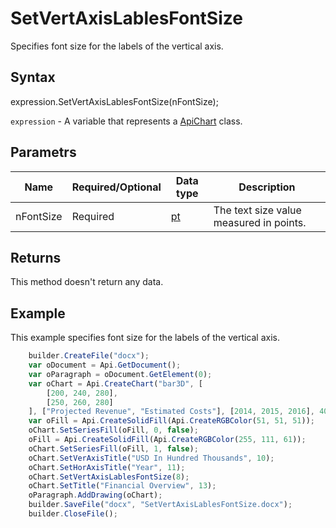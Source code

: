 # SetVertAxisLablesFontSize

Specifies font size for the labels of the vertical axis.

## Syntax

expression.SetVertAxisLablesFontSize(nFontSize);

`expression` - A variable that represents a [ApiChart](../ApiChart.md) class.

## Parametrs

| **Name** | **Required/Optional** | **Data type** | **Description** |
| ------------- | ------------- | ------------- | ------------- |
| nFontSize	 | Required | [pt](../../../Enumerations/pt.md) | The text size value measured in points. |

## Returns

This method doesn't return any data.

## Example

This example specifies font size for the labels of the vertical axis.

```javascript
	builder.CreateFile("docx");
	var oDocument = Api.GetDocument();
	var oParagraph = oDocument.GetElement(0);
	var oChart = Api.CreateChart("bar3D", [
		[200, 240, 280],
		[250, 260, 280]
	], ["Projected Revenue", "Estimated Costs"], [2014, 2015, 2016], 4051300, 2347595, 24);
	var oFill = Api.CreateSolidFill(Api.CreateRGBColor(51, 51, 51));
	oChart.SetSeriesFill(oFill, 0, false);
	oFill = Api.CreateSolidFill(Api.CreateRGBColor(255, 111, 61));
	oChart.SetSeriesFill(oFill, 1, false);
	oChart.SetVerAxisTitle("USD In Hundred Thousands", 10);
	oChart.SetHorAxisTitle("Year", 11);
	oChart.SetVertAxisLablesFontSize(8);
	oChart.SetTitle("Financial Overview", 13);
	oParagraph.AddDrawing(oChart);
	builder.SaveFile("docx", "SetVertAxisLablesFontSize.docx");
	builder.CloseFile();
```